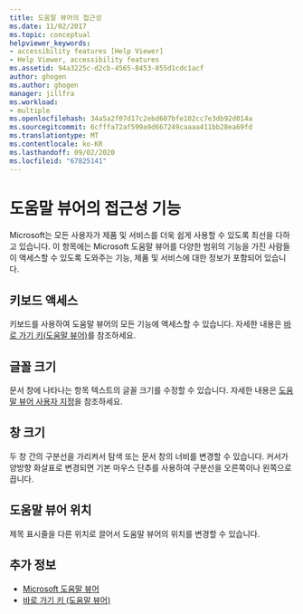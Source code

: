 ```yaml
---
title: 도움말 뷰어의 접근성
ms.date: 11/02/2017
ms.topic: conceptual
helpviewer_keywords:
- accessibility features [Help Viewer]
- Help Viewer, accessibility features
ms.assetid: 94a3225c-d2cb-4565-8453-855d1cdc1acf
author: ghogen
ms.author: ghogen
manager: jillfra
ms.workload:
- multiple
ms.openlocfilehash: 34a5a2f07d17c2ebd607bfe102cc7e3db92d014a
ms.sourcegitcommit: 6cfffa72af599a9d667249caaaa411bb28ea69fd
ms.translationtype: MT
ms.contentlocale: ko-KR
ms.lasthandoff: 09/02/2020
ms.locfileid: "67825141"
---
```

# <a name="accessibility-features-of-the-help-viewer"></a>도움말 뷰어의 접근성 기능
Microsoft는 모든 사용자가 제품 및 서비스를 더욱 쉽게 사용할 수 있도록 최선을 다하고 있습니다. 이 항목에는 Microsoft 도움말 뷰어를 다양한 범위의 기능을 가진 사람들이 액세스할 수 있도록 도와주는 기능, 제품 및 서비스에 대한 정보가 포함되어 있습니다.

## <a name="keyboard-access"></a>키보드 액세스
키보드를 사용하여 도움말 뷰어의 모든 기능에 액세스할 수 있습니다. 자세한 내용은 [바로 가기 키(도움말 뷰어)](../help-viewer/shortcut-keys.md)를 참조하세요.

## <a name="font-size"></a>글꼴 크기
문서 창에 나타나는 항목 텍스트의 글꼴 크기를 수정할 수 있습니다. 자세한 내용은 [도움말 뷰어 사용자 지정](../help-viewer/customize.md)을 참조하세요.

## <a name="window-size"></a>창 크기
두 창 간의 구분선을 가리켜서 탐색 또는 문서 창의 너비를 변경할 수 있습니다. 커서가 양방향 화살표로 변경되면 기본 마우스 단추를 사용하여 구분선을 오른쪽이나 왼쪽으로 끕니다.

## <a name="help-viewer-position"></a>도움말 뷰어 위치
제목 표시줄을 다른 위치로 끌어서 도움말 뷰어의 위치를 변경할 수 있습니다.

## <a name="see-also"></a>추가 정보

- [Microsoft 도움말 뷰어](../help-viewer/overview.md)
- [바로 가기 키 (도움말 뷰어)](../help-viewer/shortcut-keys.md)